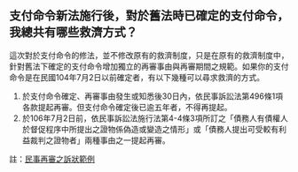 ## 支付命令新法施行後，對於舊法時已確定的支付命令，我總共有哪些救濟方式？

這次對於支付命令的修法，並不修改原有的救濟制度，只是在原有的救濟制度中，針對舊法下確定的支付命令增加獨立的再審事由與再審期間之規範。如果你的支付命令是在民國104年7月2日以前確定者，有以下幾種可以尋求救濟的方式。

1. 於支付命令確定、再審事由發生或知悉後30日內，依民事訴訟法第496條1項各款提起再審。但支付命令確定後已逾五年者，不得再提起。
2. 於106年7月2日前，依民事訴訟法施行法第4-4條3項所訂之「債務人有債權人於督促程序中所提出之證物係偽造或變造之情形」或「債務人提出可受較有利益裁判之證物者」兩種事由之一提起再審。

註：[民事再審之訴狀範例](http://www.judicial.gov.tw/assist/assist03/1-090.doc)

